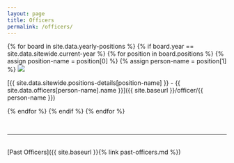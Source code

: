 ```yaml
---
layout: page
title: Officers
permalink: /officers/
---
```


{% for board in site.data.yearly-positions %}
  {% if board.year == site.data.sitewide.current-year %}
  {% for position in board.positions %}
  {% assign position-name = position[0] %}
  {% assign person-name = position[1] %}
  <img class="headshot" src="{{ site.baseurl }}/uploads/headshots/{{ person-name }}.jpg">
  
  [{{ site.data.sitewide.positions-details[position-name] }} - {{ site.data.officers[person-name].name }}]({{ site.baseurl }}/officer/{{ person-name }})

  {% endfor %}
  {% endif %}
{% endfor %}

<br>
<hr>
<br>
[Past Officers]({{ site.baseurl }}{% link past-officers.md %})